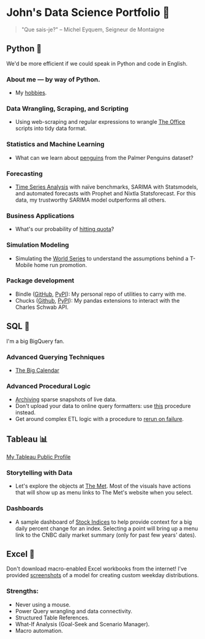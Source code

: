 # John's Data Science Portfolio 💼

> "Que sais-je?"
> – Michel Eyquem, Seigneur de Montaigne

## Python 🐍

We'd be more efficient if we could speak in Python and code in English.

### About me — by way of Python.
- My [hobbies](https://github.com/fioccajohn/portfolio/blob/main/Hobbies.ipynb).

### Data Wrangling, Scraping, and Scripting
- Using web-scraping and regular expressions to wrangle [The Office](https://github.com/fioccajohn/portfolio/blob/main/WebScrapingTheOffice.ipynb) scripts into tidy data format.

### Statistics and Machine Learning
- What can we learn about [penguins](https://github.com/fioccajohn/portfolio/blob/main/Penguins.ipynb) from the Palmer Penguins dataset?

### Forecasting
- [Time Series Analysis](https://github.com/fioccajohn/portfolio/blob/main/Forecasting.ipynb) with naïve benchmarks, SARIMA with Statsmodels, and automated forecasts with Prophet and Nixtla Statsforecast. For this data, my trustworthy SARIMA model outperforms all others.

### Business Applications
- What's our probability of [hitting quota](https://github.com/fioccajohn/portfolio/blob/main/HittingQuota.ipynb)?

### Simulation Modeling
- Simulating the [World Series](https://github.com/fioccajohn/portfolio/blob/main/BaseballSimulation.ipynb) to understand the assumptions behind a T-Mobile home run promotion.

### Package development
- Bindle ([GitHub](https://github.com/fioccajohn/bindle), [PyPI](https://pypi.org/project/bindle/)): My personal repo of utilities to carry with me.
- Chucks ([Github](https://github.com/fioccajohn/chucks), [PyPI](https://pypi.org/project/chucks/)): My pandas extensions to interact with the Charles Schwab API.

## SQL 💾

I'm a big BigQuery fan.

### Advanced Querying Techniques
- [The Big Calendar](https://github.com/fioccajohn/portfolio/blob/main/the-big-calendar.sql)

### Advanced Procedural Logic
- [Archiving](https://github.com/fioccajohn/portfolio/blob/main/live-archive-and-resample.sql) sparse snapshots of live data.
- Don't upload your data to online query formatters: use [this](https://github.com/fioccajohn/portfolio/blob/main/clipboard-to-query.sql) procedure instead.
- Get around complex ETL logic with a procedure to [rerun on failure](https://github.com/fioccajohn/portfolio/blob/main/rerun-on-failure-procedure.sql).

## Tableau 📊

[My Tableau Public Profile](https://public.tableau.com/app/profile/john.fiocca/vizzes)

### Storytelling with Data
- Let's explore the objects at [The Met](https://public.tableau.com/app/profile/john.fiocca/viz/TheMetObjects/Exploration). Most of the visuals have actions that will show up as menu links to The Met's website when you select. 

### Dashboards
- A sample dashboard of [Stock Indices](https://public.tableau.com/app/profile/john.fiocca/viz/StockIndices_17321427855660/IndexDashboard) to help provide context for a big daily percent change for an index. Selecting a point will bring up a menu link to the CNBC daily market summary (only for past few years' dates).

## Excel 🧮

Don't download macro-enabled Excel workbooks from the internet! I've provided [screenshots](https://github.com/fioccajohn/portfolio/blob/main/DayOfWeekExcelModel-Screenshots.pdf) of a model for creating custom weekday distributions.

### Strengths:
- Never using a mouse.
- Power Query wrangling and data connectivity.
- Structured Table References.
- What-If Analysis (Goal-Seek and Scenario Manager).
- Macro automation.
